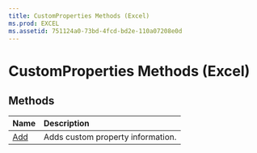 ```yaml
---
title: CustomProperties Methods (Excel)
ms.prod: EXCEL
ms.assetid: 751124a0-73bd-4fcd-bd2e-110a07208e0d
---
```



# CustomProperties Methods (Excel)

## Methods



|**Name**|**Description**|
|:-----|:-----|
|[Add](customproperties-add-method-excel.md)|Adds custom property information.|

